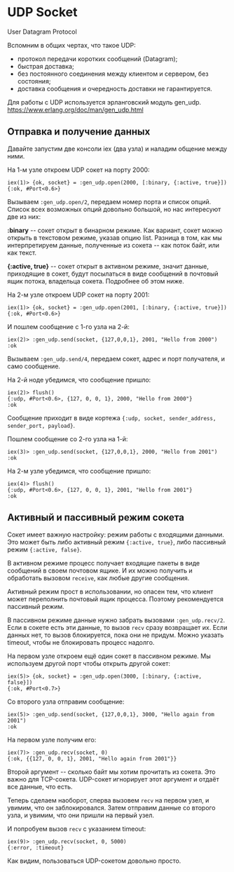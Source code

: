 # UDP Socket

User Datagram Protocol

Вспомним в общих чертах, что такое UDP:
- протокол передачи коротких сообщений (Datagram);
- быстрая доставка;
- без постоянного соединения между клиентом и сервером, без состояния;
- доставка сообщения и очередность доставки не гарантируется.

Для работы с UDP используется эрланговский модуль gen_udp.
https://www.erlang.org/doc/man/gen_udp.html


## Отправка и получение данных

Давайте запустим две консоли iex (два узла) и наладим общение между ними.

На 1-м узле откроем UDP сокет на порту 2000:
```
iex(1)> {ok, socket} = :gen_udp.open(2000, [:binary, {:active, true}])
{:ok, #Port<0.6>}
```

Вызываем `:gen_udp.open/2`, передаем номер порта и список опций. Список всех возможных опций довольно большой, но нас интересуют две из них:

**:binary** -- сокет открыт в бинарном режиме. Как вариант, сокет можно открыть в текстовом режиме, указав опцию list. Разница в том, как мы интерпретируем данные, полученные из сокета -- как поток байт, или как текст.

**{:active, true}** -- сокет открыт в активном режиме, значит данные, приходящие в сокет, будут посылаться в виде сообщений в почтовый ящик потока, владельца сокета. Подробнее об этом ниже.

На 2-м узле откроем UDP сокет на порту 2001:

```
iex(1)> {ok, socket} = :gen_udp.open(2001, [:binary, {:active, true}])
{:ok, #Port<0.6>}
```

И пошлем сообщение с 1-го узла на 2-й:

```
iex(2)> :gen_udp.send(socket, {127,0,0,1}, 2001, "Hello from 2000")
:ok
```

Вызываем `:gen_udp.send/4`, передаем сокет, адрес и порт получателя, и само сообщение.

На 2-й ноде убедимся, что сообщение пришло:

```
iex(2)> flush()
{:udp, #Port<0.6>, {127, 0, 0, 1}, 2000, "Hello from 2000"}
:ok
```

Сообщение приходит в виде кортежа `{:udp, socket, sender_address, sender_port, payload}`.

Пошлем сообщение со 2-го узла на 1-й:

```
iex(3)> :gen_udp.send(socket, {127,0,0,1}, 2000, "Hello from 2001")
:ok
```

На 2-м узле убедимся, что сообщение пришло:

```
iex(4)> flush()
{:udp, #Port<0.6>, {127, 0, 0, 1}, 2001, "Hello from 2001"}
:ok
```

## Активный и пассивный режим сокета

Сокет имеет важную настройку: режим работы с входящими данными. Это может быть либо активный режим `{:active, true}`, либо пассивный режим `{:active, false}`.

В активном режиме процесс получает входящие пакеты в виде сообщений в своем почтовом ящике. И их можно получить и обработать вызовом `receive`, как любые другие сообщения.

Активный режим прост в использовании, но опасен тем, что клиент может переполнить почтовый ящик процесса. Поэтому рекомендуется пассивный режим.

В пассивном режиме данные нужно забрать вызовами `:gen_udp.recv/2`. Если в сокете есть эти данные, то вызов `recv` сразу возвращает их. Если данных нет, то вызов блокируется, пока они не придум. Можно указать timeout, чтобы не блокировать процесс надолго.

На первом узле откроем ещё один сокет в пассивном режиме. Мы используем другой порт чтобы открыть другой сокет:

```
iex(5)> {ok, socket} = :gen_udp.open(3000, [:binary, {:active, false}])
{:ok, #Port<0.7>}
```

Со второго узла отправим сообщение:

```
iex(5)> :gen_udp.send(socket, {127,0,0,1}, 3000, "Hello again from 2001")
:ok
```

На первом узле получим его:

```
iex(7)> :gen_udp.recv(socket, 0)
{:ok, {{127, 0, 0, 1}, 2001, "Hello again from 2001"}}
```

Второй аргумент -- сколько байт мы хотим прочитать из сокета. Это важно для TCP-сокета. UDP-сокет игнорирует этот аргумент и отдаёт все данные, что есть.

Теперь сделаем наоборот, сперва вызовем `recv` на первом узел, и увимим, что он заблокировался. Затем отправим данные со второго узла, и увимим, что они пришли на первый узел.

И попробуем вызов `recv` с указанием timeout:

```
iex(9)> :gen_udp.recv(socket, 0, 5000)
{:error, :timeout}
```

Как видим, пользоваться UDP-сокетом довольно просто.


